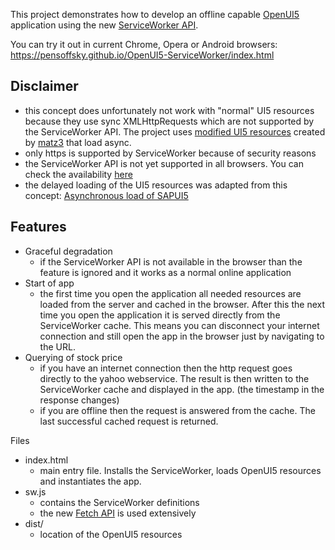 
This project demonstrates how to develop an offline capable [OpenUI5](http://openui5.org/) application using the new [ServiceWorker API](https://developer.mozilla.org/en-US/docs/Web/API/Service_Worker_API).

You can try it out in current Chrome, Opera or Android browsers: 
https://pensoffsky.github.io/OpenUI5-ServiceWorker/index.html

## Disclaimer
- this concept does unfortunately not work with "normal" UI5 resources because they use sync XMLHttpRequests which are not supported by the ServiceWorker API. The project uses [modified UI5 resources](https://gist.github.com/matz3/521ab104c48ca24c389d) created by [matz3](https://github.com/matz3) that load async. 
- only https is supported by ServiceWorker because of security reasons
- the ServiceWorker API is not yet supported in all browsers. You can check the availability [here](http://caniuse.com/#feat=serviceworkers)
- the delayed loading of the UI5 resources was adapted from this concept:
[Asynchronous load of SAPUI5](http://scn.sap.com/community/developer-center/front-end/blog/2013/12/21/asynchronous-load-of-sapui5)

## Features
- Graceful degradation
    - if the ServiceWorker API is not available in the browser than the feature is ignored and it works as a normal online application
- Start of app
    - the first time you open the application all needed resources are loaded from the server and cached in the browser. After this the next time you open the application it is served directly from the ServiceWorker cache. This means you can disconnect your internet connection and still open the app in the browser just by navigating to the URL.
- Querying of stock price
    - if you have an internet connection then the http request goes directly to the yahoo webservice. The result is then written to the ServiceWorker cache and displayed in the app. (the timestamp in the response changes)
    - if you are offline then the request is answered from the cache. The last successful cached request is returned.

Files
- index.html
    - main entry file. Installs the ServiceWorker, loads OpenUI5 resources and instantiates the app.
- sw.js
    - contains the ServiceWorker definitions 
    - the new [Fetch API](https://developer.mozilla.org/en-US/docs/Web/API/Fetch_API) is used extensively
- dist/
    - location of the OpenUI5 resources

